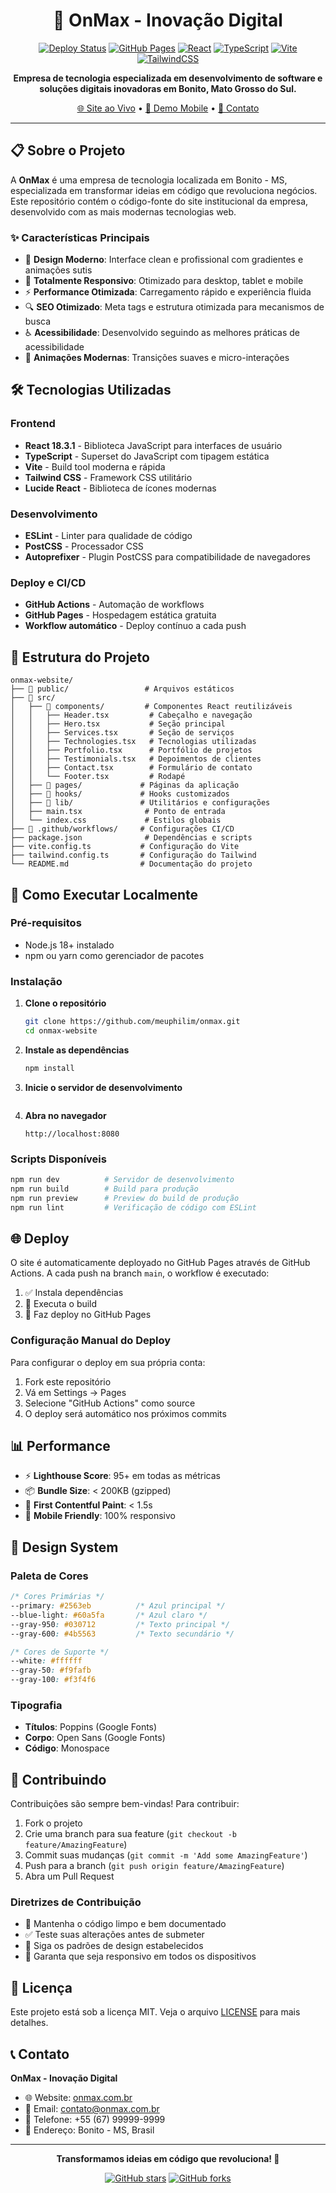 
<div align="center">

# 🚀 OnMax - Inovação Digital

[![Deploy Status](https://github.com/meuphilim/onmax/workflows/Deploy%20to%20GitHub%20Pages/badge.svg)](https://github.com/meuphilim/onmax/actions)
[![GitHub Pages](https://img.shields.io/badge/GitHub%20Pages-Live-brightgreen)](https://meuphilim.github.io/onmax)
[![React](https://img.shields.io/badge/React-18.3.1-blue)](https://reactjs.org/)
[![TypeScript](https://img.shields.io/badge/TypeScript-5.5.3-blue)](https://www.typescriptlang.org/)
[![Vite](https://img.shields.io/badge/Vite-5.4.2-purple)](https://vitejs.dev/)
[![TailwindCSS](https://img.shields.io/badge/TailwindCSS-3.4.10-blue)](https://tailwindcss.com/)

**Empresa de tecnologia especializada em desenvolvimento de software e soluções digitais inovadoras em Bonito, Mato Grosso do Sul.**

[🌐 Site ao Vivo](https://usuario.github.io/onmax) • [📱 Demo Mobile](https://usuario.github.io/onmax) • [📧 Contato](mailto:contato@onmax.com.br)

</div>

---

## 📋 Sobre o Projeto

A **OnMax** é uma empresa de tecnologia localizada em Bonito - MS, especializada em transformar ideias em código que revoluciona negócios. Este repositório contém o código-fonte do site institucional da empresa, desenvolvido com as mais modernas tecnologias web.

### ✨ Características Principais

- 🎨 **Design Moderno**: Interface clean e profissional com gradientes e animações sutis
- 📱 **Totalmente Responsivo**: Otimizado para desktop, tablet e mobile
- ⚡ **Performance Otimizada**: Carregamento rápido e experiência fluida
- 🔍 **SEO Otimizado**: Meta tags e estrutura otimizada para mecanismos de busca
- ♿ **Acessibilidade**: Desenvolvido seguindo as melhores práticas de acessibilidade
- 🌙 **Animações Modernas**: Transições suaves e micro-interações

## 🛠️ Tecnologias Utilizadas

### Frontend
- **React 18.3.1** - Biblioteca JavaScript para interfaces de usuário
- **TypeScript** - Superset do JavaScript com tipagem estática
- **Vite** - Build tool moderna e rápida
- **Tailwind CSS** - Framework CSS utilitário
- **Lucide React** - Biblioteca de ícones modernas

### Desenvolvimento
- **ESLint** - Linter para qualidade de código
- **PostCSS** - Processador CSS
- **Autoprefixer** - Plugin PostCSS para compatibilidade de navegadores

### Deploy e CI/CD
- **GitHub Actions** - Automação de workflows
- **GitHub Pages** - Hospedagem estática gratuita
- **Workflow automático** - Deploy contínuo a cada push

## 📂 Estrutura do Projeto

```
onmax-website/
├── 📁 public/                 # Arquivos estáticos
├── 📁 src/
│   ├── 📁 components/         # Componentes React reutilizáveis
│   │   ├── Header.tsx         # Cabeçalho e navegação
│   │   ├── Hero.tsx           # Seção principal
│   │   ├── Services.tsx       # Seção de serviços
│   │   ├── Technologies.tsx   # Tecnologias utilizadas
│   │   ├── Portfolio.tsx      # Portfólio de projetos
│   │   ├── Testimonials.tsx   # Depoimentos de clientes
│   │   ├── Contact.tsx        # Formulário de contato
│   │   └── Footer.tsx         # Rodapé
│   ├── 📁 pages/             # Páginas da aplicação
│   ├── 📁 hooks/             # Hooks customizados
│   ├── 📁 lib/               # Utilitários e configurações
│   ├── main.tsx              # Ponto de entrada
│   └── index.css             # Estilos globais
├── 📁 .github/workflows/     # Configurações CI/CD
├── package.json              # Dependências e scripts
├── vite.config.ts           # Configuração do Vite
├── tailwind.config.ts       # Configuração do Tailwind
└── README.md                # Documentação do projeto
```

## 🚀 Como Executar Localmente

### Pré-requisitos
- Node.js 18+ instalado
- npm ou yarn como gerenciador de pacotes

### Instalação

1. **Clone o repositório**
   ```bash
   git clone https://github.com/meuphilim/onmax.git
   cd onmax-website
   ```

2. **Instale as dependências**
   ```bash
   npm install
   ```

3. **Inicie o servidor de desenvolvimento**
   ```bash
   
   ```

4. **Abra no navegador**
   ```
   http://localhost:8080
   ```

### Scripts Disponíveis

```bash
npm run dev          # Servidor de desenvolvimento
npm run build        # Build para produção
npm run preview      # Preview do build de produção
npm run lint         # Verificação de código com ESLint
```

## 🌐 Deploy

O site é automaticamente deployado no GitHub Pages através de GitHub Actions. A cada push na branch `main`, o workflow é executado:

1. ✅ Instala dependências
2. 🔨 Executa o build
3. 🚀 Faz deploy no GitHub Pages

### Configuração Manual do Deploy

Para configurar o deploy em sua própria conta:

1. Fork este repositório
2. Vá em Settings → Pages
3. Selecione "GitHub Actions" como source
4. O deploy será automático nos próximos commits

## 📊 Performance

- ⚡ **Lighthouse Score**: 95+ em todas as métricas
- 📦 **Bundle Size**: < 200KB (gzipped)
- 🚀 **First Contentful Paint**: < 1.5s
- 📱 **Mobile Friendly**: 100% responsivo

## 🎨 Design System

### Paleta de Cores
```css
/* Cores Primárias */
--primary: #2563eb          /* Azul principal */
--blue-light: #60a5fa       /* Azul claro */
--gray-950: #030712         /* Texto principal */
--gray-600: #4b5563         /* Texto secundário */

/* Cores de Suporte */
--white: #ffffff
--gray-50: #f9fafb
--gray-100: #f3f4f6
```

### Tipografia
- **Títulos**: Poppins (Google Fonts)
- **Corpo**: Open Sans (Google Fonts)
- **Código**: Monospace

## 🤝 Contribuindo

Contribuições são sempre bem-vindas! Para contribuir:

1. Fork o projeto
2. Crie uma branch para sua feature (`git checkout -b feature/AmazingFeature`)
3. Commit suas mudanças (`git commit -m 'Add some AmazingFeature'`)
4. Push para a branch (`git push origin feature/AmazingFeature`)
5. Abra um Pull Request

### Diretrizes de Contribuição

- 📝 Mantenha o código limpo e bem documentado
- ✅ Teste suas alterações antes de submeter
- 🎨 Siga os padrões de design estabelecidos
- 📱 Garanta que seja responsivo em todos os dispositivos

## 📝 Licença

Este projeto está sob a licença MIT. Veja o arquivo [LICENSE](LICENSE) para mais detalhes.

## 📞 Contato

**OnMax - Inovação Digital**

- 🌐 Website: [onmax.com.br](https://onmax.com.br)
- 📧 Email: contato@onmax.com.br
- 📱 Telefone: +55 (67) 99999-9999
- 📍 Endereço: Bonito - MS, Brasil

---

<div align="center">

**Transformamos ideias em código que revoluciona! 🚀**

[![GitHub stars](https://img.shields.io/github/stars/meuphilim/onmax?style=social)](https://github.com/meuphilim/onmax/stargazers)
[![GitHub forks](https://img.shields.io/github/forks/meuphilim/onmax?style=social)](https://github.com/meuphilim/onmax/network)

</div>
